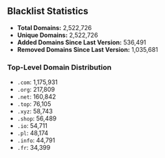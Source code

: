 ## Blacklist Statistics

- **Total Domains:** 2,522,726
- **Unique Domains:** 2,522,726
- **Added Domains Since Last Version:** 536,491
- **Removed Domains Since Last Version:** 1,035,681

### Top-Level Domain Distribution

-  `.com`: 1,175,931
-  `.org`: 217,809
-  `.net`: 160,842
-  `.top`: 76,105
-  `.xyz`: 58,743
-  `.shop`: 56,489
-  `.io`: 54,711
-  `.pl`: 48,174
-  `.info`: 44,791
-  `.fr`: 34,399
